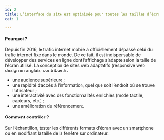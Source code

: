 ```yaml
---
id: 2
title: L’interface du site est optimisée pour toutes les tailles d’écran
cat: 1

---
```


#### Pourquoi ?
Depuis fin 2016, le trafic internet mobile a officiellement dépassé celui du trafic internet fixe dans le monde. De ce fait, il est indispensable de développer des services en ligne dont l’affichage s’adapte selon la taille de l’écran utilisé. La conception de sites web adaptatifs (responsive web design en anglais) contribue à :
* une audience supérieure ;
* une rapidité d’accès à l’information, quel que soit l’endroit où se trouve l’utilisateur ;
* une interactivité avec des fonctionnalités enrichies (mode tactile, capteurs, etc.) ;
* une amélioration du référencement.

#### Comment contrôler ?
Sur l’échantillon, tester les différents formats d’écran avec un smartphone ou en modifiant la taille de la fenêtre sur ordinateur.